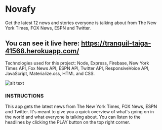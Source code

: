 # Novafy

Get the latest 12 news and stories everyone is talking about from The New York Times, FOX News, ESPN and Twitter.

## You can see it live here: https://tranquil-taiga-41568.herokuapp.com/

Technologies used for this project: Node, Express, Firebase, New York Times API, Fox News API, ESPN API, Twitter API, ResponsiveVoice API, JavaScript, Materialize.css, HTML and CSS.

![alt text][screenshot]

[screenshot]: https://github.com/jpdevspace/LatestNews_Node/blob/master/public/assets/imgs/screenshot.png "App Screenshot"

### INSTRUCTIONS

This app gets the latest news from The New York Times, FOX News, ESPN and Twitter. It's meant to give you a quick overview of what's going on in the world and what everyone is talking about. You can listen to the headlines by clicking the PLAY button on the top right corner.

